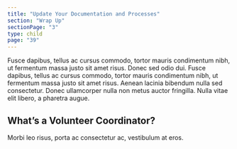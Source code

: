 ```yaml
---
title: "Update Your Documentation and Processes"
section: "Wrap Up"
sectionPage: "3"
type: child
page: "39"
---
```


Fusce dapibus, tellus ac cursus commodo, tortor mauris condimentum nibh, ut fermentum massa justo sit amet risus. Donec sed odio dui. Fusce dapibus, tellus ac cursus commodo, tortor mauris condimentum nibh, ut fermentum massa justo sit amet risus. Aenean lacinia bibendum nulla sed consectetur. Donec ullamcorper nulla non metus auctor fringilla. Nulla vitae elit libero, a pharetra augue.

## What’s a Volunteer Coordinator?

Morbi leo risus, porta ac consectetur ac, vestibulum at eros.
